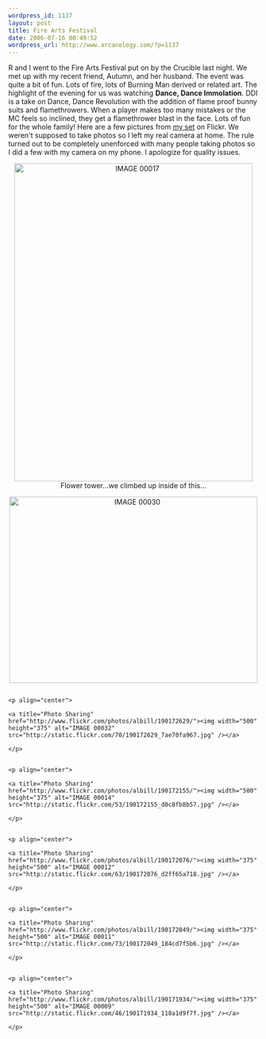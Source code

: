 ```yaml
--- 
wordpress_id: 1137
layout: post
title: Fire Arts Festival
date: 2006-07-16 00:49:52
wordpress_url: http://www.arcanology.com/?p=1137
---
```

R and I went to the Fire Arts Festival put on by the Crucible last night. We met up with my recent friend, Autumn, and her husband. The event was quite a bit of fun. Lots of fire, lots of Burning Man derived or related art. The highlight of the evening for us was watching <strong>Dance, Dance Immolation</strong>. DDI is a take on Dance, Dance Revolution with the addition of flame proof bunny suits and flamethrowers. When a player makes too many mistakes or the MC feels so inclined, they get a flamethrower blast in the face. Lots of fun for the whole family! Here are a few pictures from <a href="http://www.flickr.com/photos/albill/sets/72157594200045324/">my set</a> on Flickr. We weren't supposed to take photos so I left my real camera at home. The rule turned out to be completely unenforced with many people taking photos so I did a few with my camera on my phone. I apologize for quality issues. <p align="center">
                                                                                                                                                                                                                                                                                                                                                                                                                                                                                                                                                                                                                                                                                                                                                                                                                      <a title="Photo Sharing" href="http://www.flickr.com/photos/albill/190172196/"><img width="480" height="640" alt="IMAGE 00017" src="http://static.flickr.com/61/190172196_1ce7a86319_o.jpg" /></a> Flower tower...we climbed up inside of this... <p align="center">
                                                                                                                                                                                                                                                                                                                                                                                                                                                                                                                                                                                                                                                                                                                                                                                                                        <a title="Photo Sharing" href="http://www.flickr.com/photos/albill/190172604/"><img width="500" height="375" alt="IMAGE 00030" src="http://static.flickr.com/48/190172604_0507770684.jpg" /></a>
                                                                                                                                                                                                                                                                                                                                                                                                                                                                                                                                                                                                                                                                                                                                                                                                                      </p>
                                                                                                                                                                                                                                                                                                                                                                                                                                                                                                                                                                                                                                                                                                                                                                                                                      
                                                                                                                                                                                                                                                                                                                                                                                                                                                                                                                                                                                                                                                                                                                                                                                                                      <p align="center">
                                                                                                                                                                                                                                                                                                                                                                                                                                                                                                                                                                                                                                                                                                                                                                                                                        <a title="Photo Sharing" href="http://www.flickr.com/photos/albill/190172629/"><img width="500" height="375" alt="IMAGE 00032" src="http://static.flickr.com/70/190172629_7ae70fa967.jpg" /></a>
                                                                                                                                                                                                                                                                                                                                                                                                                                                                                                                                                                                                                                                                                                                                                                                                                      </p>
                                                                                                                                                                                                                                                                                                                                                                                                                                                                                                                                                                                                                                                                                                                                                                                                                      
                                                                                                                                                                                                                                                                                                                                                                                                                                                                                                                                                                                                                                                                                                                                                                                                                      <p align="center">
                                                                                                                                                                                                                                                                                                                                                                                                                                                                                                                                                                                                                                                                                                                                                                                                                        <a title="Photo Sharing" href="http://www.flickr.com/photos/albill/190172155/"><img width="500" height="375" alt="IMAGE 00014" src="http://static.flickr.com/53/190172155_d0c8fb8b57.jpg" /></a>
                                                                                                                                                                                                                                                                                                                                                                                                                                                                                                                                                                                                                                                                                                                                                                                                                      </p>
                                                                                                                                                                                                                                                                                                                                                                                                                                                                                                                                                                                                                                                                                                                                                                                                                      
                                                                                                                                                                                                                                                                                                                                                                                                                                                                                                                                                                                                                                                                                                                                                                                                                      <p align="center">
                                                                                                                                                                                                                                                                                                                                                                                                                                                                                                                                                                                                                                                                                                                                                                                                                        <a title="Photo Sharing" href="http://www.flickr.com/photos/albill/190172076/"><img width="375" height="500" alt="IMAGE 00012" src="http://static.flickr.com/63/190172076_d2ff65a718.jpg" /></a>
                                                                                                                                                                                                                                                                                                                                                                                                                                                                                                                                                                                                                                                                                                                                                                                                                      </p>
                                                                                                                                                                                                                                                                                                                                                                                                                                                                                                                                                                                                                                                                                                                                                                                                                      
                                                                                                                                                                                                                                                                                                                                                                                                                                                                                                                                                                                                                                                                                                                                                                                                                      <p align="center">
                                                                                                                                                                                                                                                                                                                                                                                                                                                                                                                                                                                                                                                                                                                                                                                                                        <a title="Photo Sharing" href="http://www.flickr.com/photos/albill/190172049/"><img width="375" height="500" alt="IMAGE 00011" src="http://static.flickr.com/73/190172049_184cd7f5b6.jpg" /></a>
                                                                                                                                                                                                                                                                                                                                                                                                                                                                                                                                                                                                                                                                                                                                                                                                                      </p>
                                                                                                                                                                                                                                                                                                                                                                                                                                                                                                                                                                                                                                                                                                                                                                                                                      
                                                                                                                                                                                                                                                                                                                                                                                                                                                                                                                                                                                                                                                                                                                                                                                                                      <p align="center">
                                                                                                                                                                                                                                                                                                                                                                                                                                                                                                                                                                                                                                                                                                                                                                                                                        <a title="Photo Sharing" href="http://www.flickr.com/photos/albill/190171934/"><img width="375" height="500" alt="IMAGE 00009" src="http://static.flickr.com/46/190171934_118a1d9f7f.jpg" /></a>
                                                                                                                                                                                                                                                                                                                                                                                                                                                                                                                                                                                                                                                                                                                                                                                                                      </p>